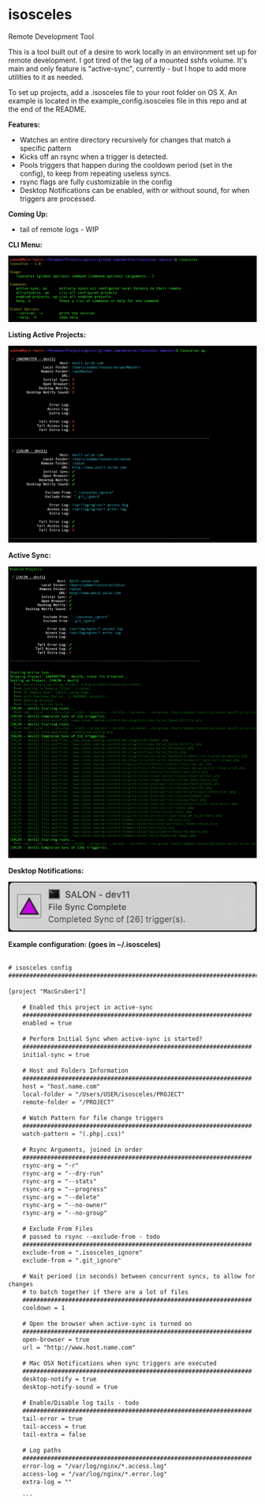 # isosceles
Remote Development Tool

This is a tool built out of a desire to work locally in an environment set up for remote development. I got tired of the lag of a mounted sshfs volume. It's main and only feature is "active-sync", currently - but I hope to add more utilities to it as needed. 

To set up projects, add a .isosceles file to your root folder on OS X. An example is located in the example_config.isosceles file in this repo and at the end of the README. 

**Features:** 
* Watches an entire directory recursively for changes that match a specific pattern
* Kicks off an rsync when a trigger is detected.
* Pools triggers that happen during the cooldown period (set in the config), to keep from repeating useless syncs.
* rsync flags are fully customizable in the config
* Desktop Notifications can be enabled, with or without sound, for when triggers are processed. 
 
**Coming Up:**
* tail of remote logs - WIP

**CLI Menu:**

![screenshot1](screenshots/help.png)

**Listing Active Projects:**

![screenshot1](screenshots/active-projects.png)

**Active Sync:**

![screenshot1](screenshots/active-sync.png)

**Desktop Notifications:**

![screenshot1](screenshots/desktop-notification.png)

**Example configuration: (goes in ~/.isosceles)**

```

# isosceles config
###############################################################################################

[project "MacGruber1"]

    # Enabled this project in active-sync
    #################################################################
    enabled = true

    # Perform Initial Sync when active-sync is started?
    #################################################################
    initial-sync = true

    # Host and Folders Information
    #################################################################
    host = "host.name.com"
    local-folder = "/Users/USER/isosceles/PROJECT"
    remote-folder = "/PROJECT"

    # Watch Pattern for file change triggers
    #################################################################
    watch-pattern = "(.php|.css)"

    # Rsync Arguments, joined in order
    #################################################################
    rsync-arg = "-r"
    rsync-arg = "--dry-run"
    rsync-arg = "--stats"
    rsync-arg = "--progress"
    rsync-arg = "--delete"
    rsync-arg = "--no-owner"
    rsync-arg = "--no-group"

    # Exclude From Files
    # passed to rsync --exclude-from - todo
    #################################################################
    exclude-from = ".isosceles_ignore"
    exclude-from = ".git_ignore"

    # Wait perioed (in seconds) between concurrent syncs, to allow for changes
    # to batch together if there are a lot of files
    #################################################################
    cooldown = 1

    # Open the browser when active-sync is turned on
    #################################################################
    open-browser = true
    url = "http://www.host.name.com"

    # Mac OSX Notifications when sync triggers are executed
    #################################################################
    desktop-notify = true
    desktop-notify-sound = true

    # Enable/Disable log tails - todo
    #################################################################
    tail-error = true
    tail-access = true
    tail-extra = false

    # Log paths
    #################################################################
    error-log = "/var/log/nginx/*.access.log"
    access-log = "/var/log/nginx/*.error.log"
    extra-log = ""
    
    ```
